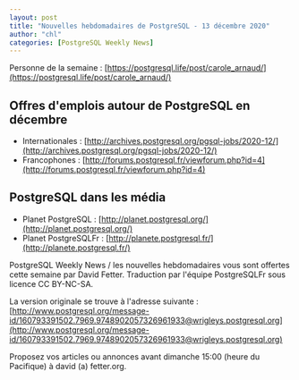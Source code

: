 ```yaml
---
layout: post
title: "Nouvelles hebdomadaires de PostgreSQL - 13 décembre 2020"
author: "chl"
categories: [PostgreSQL Weekly News]
---
```


Personne de la semaine : [https://postgresql.life/post/carole_arnaud/](https://postgresql.life/post/carole_arnaud/)

<!--more-->

## Offres d'emplois autour de PostgreSQL en décembre

- Internationales : [http://archives.postgresql.org/pgsql-jobs/2020-12/](http://archives.postgresql.org/pgsql-jobs/2020-12/)
- Francophones : [http://forums.postgresql.fr/viewforum.php?id=4](http://forums.postgresql.fr/viewforum.php?id=4)

## PostgreSQL dans les média

- Planet PostgreSQL : [http://planet.postgresql.org/](http://planet.postgresql.org/)
- Planet PostgreSQLFr : [http://planete.postgresql.fr/](http://planete.postgresql.fr/)

PostgreSQL Weekly News / les nouvelles hebdomadaires vous sont offertes cette semaine par David Fetter. Traduction par l'équipe PostgreSQLFr sous licence CC BY-NC-SA.


La version originale se trouve à l'adresse suivante :
[http://www.postgresql.org/message-id/160793391502.7969.9748902057326961933@wrigleys.postgresql.org](http://www.postgresql.org/message-id/160793391502.7969.9748902057326961933@wrigleys.postgresql.org)

Proposez vos articles ou annonces avant dimanche 15:00 (heure du Pacifique) à david (a) fetter.org.

